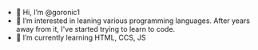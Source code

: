 - 👋 Hi, I’m @goronic1
- 👀 I’m interested in leaning various programming languages.  After years away from it, I've started trying to learn to code.
- 🌱 I’m currently learning HTML, CCS, JS


<!---
goronic1/goronic1 is a ✨ special ✨ repository because its `README.md` (this file) appears on your GitHub profile.
You can click the Preview link to take a look at your changes.
--->
